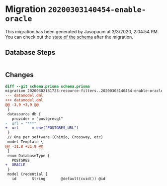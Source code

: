 # Migration `20200303140454-enable-oracle`

This migration has been generated by Jasopaum at 3/3/2020, 2:04:54 PM.
You can check out the [state of the schema](./schema.prisma) after the migration.

## Database Steps

```sql

```

## Changes

```diff
diff --git schema.prisma schema.prisma
migration 20200302181723-resource-filters..20200303140454-enable-oracle
--- datamodel.dml
+++ datamodel.dml
@@ -3,9 +3,9 @@
 }
 datasource db {
   provider = "postgresql"
-  url = "***"
+  url      = env("POSTGRES_URL")
 }
 // One per software (Chimio, Crossway, etc)
 model Template {
@@ -31,8 +31,9 @@
 }
 enum DatabaseType {
   POSTGRES
+  ORACLE
 }
 model Credential {
   id       String       @default(cuid()) @id
```


